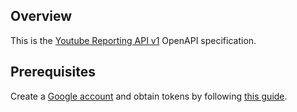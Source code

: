 ## Overview

This is the [Youtube Reporting API v1](https://developers.google.com/youtube/reporting) OpenAPI specification.
## Prerequisites

  Create a [Google account](https://accounts.google.com/signup) and obtain tokens by following [this guide](https://developers.google.com/identity/protocols/oauth2).
